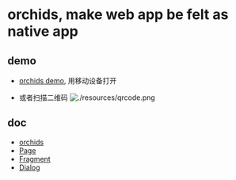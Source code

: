 # orchids, make web app be felt as native app

## demo

* [orchids demo](http://senntyou.github.io/orchids/), 用移动设备打开

* 或者扫描二维码
![./resources/qrcode.png](1.png)

## doc

* [orchids](./doc/orchids.md)
* [Page](./doc/page.md)
* [Fragment](./doc/fragment.md)
* [Dialog](./doc/dialog.md)


